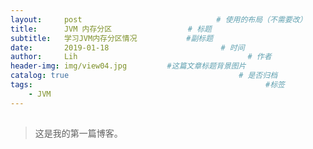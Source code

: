 ```yaml
---
layout:     post   			                  # 使用的布局（不需要改）
title:      JVM 内存分区                 # 标题 
subtitle:   学习JVM内存分区情况           #副标题
date:       2019-01-18 				           # 时间
author:     Lih 						             # 作者
header-img: img/view04.jpg 	       #这篇文章标题背景图片
catalog: true 						               # 是否归档
tags:								                     #标签
    - JVM
---
```


##  
>这是我的第一篇博客。
